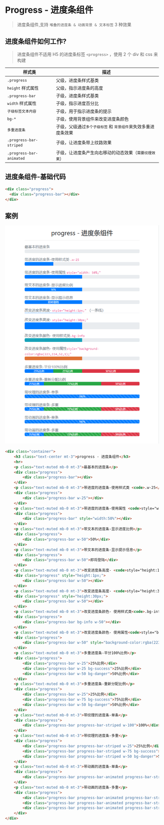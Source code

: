 # Progress - 进度条组件

> 进度条组件,支持 `堆叠的进度条 & 动画背景 & 文本标签` 3 种效果

## 进度条组件如何工作?

> 进度条组件不适用 H5 的进度条标签 `<progress>` ，使用 2 个 div 和 css 来构建

| 样式类                   | 描述                                                           |
| ------------------------ | -------------------------------------------------------------- |
| `.progress`              | 父级，进度条样式基类                                           |
| `height` 样式属性        | 父级，指示进度条的高度                                         |
| `.progress-bar`          | 子级，进度条样式基类                                           |
| `width` 样式属性         | 子级，指示进度百分比                                           |
| `子级标签文本内容`       | 子级，用于指示进度条的提示                                     |
| `bg-*`                   | 子级，使用背景组件来改变进度条颜色                             |
| `多重进度条`             | 子级，父级通过`多个子级标签` 和 `背景组件`来失效多重进度条效果 |
| `.progress-bar-striped`  | 子级，让进度条带上纹路效果                                     |
| `.progress-bar-animated` | 子级，让进度条产生向右移动的动态效果（`需要纹理效果`）         |

## 进度条组件-基础代码

```html
<div class="progress">
  <div class="progress-bar"></div>
</div>
```

## 案例

![进度条组件](./static/进度条组件.png)

```html
<div class="container">
    <h3 class="text-center mt-3">progress - 进度条组件</h3>
    <hr>
    <p class="text-muted mb-0 mt-3">最基本的进度条</p>
    <div class="progress">
        <div class="progress-bar"></div>
    </div>
    <p class="text-muted mb-0 mt-3">带进度的进度条-使用样式类 <code>.w-25</code></p>
    <div class="progress">
        <div class="progress-bar w-25"></div>
    </div>
    <p class="text-muted mb-0 mt-3">带进度的进度条-使用属性 <code>style="width: 50%;"</code></p>
    <div class="progress">
        <div class="progress-bar" style="width:50%"></div>
    </div>
    <p class="text-muted mb-0 mt-3">带文本的进度条-显示进度比例</p>
    <div class="progress">
        <div class="progress-bar w-50">50%</div>
    </div>
    <p class="text-muted mb-0 mt-3">带文本的进度条-显示提示信息</p>
    <div class="progress">
        <div class="progress-bar w-50">即将登陆</div>
    </div>
    <p class="text-muted mb-0 mt-3">改变进度条高度- <code>style="height:1px;"</code> （一条线）</p>
    <div class="progress" style="height:1px;">
        <div class="progress-bar w-50"></div>
    </div>
    <p class="text-muted mb-0 mt-3">改变进度条高度- <code>style="height:30px;"</code></p>
    <div class="progress" style="height:30px;">
        <div class="progress-bar w-50"></div>
    </div>
    <p class="text-muted mb-0 mt-3">改变进度条颜色- 使用样式类<code>.bg-info</code></p>
    <div class="progress">
        <div class="progress-bar bg-info w-50"></div>
    </div>
    <p class="text-muted mb-0 mt-3">改变进度条颜色- 使用属性<code>style="background-color:rgba(223,114,52,1);"</code></p>
    <div class="progress">
        <div class="progress-bar w-50" style="background-color:rgba(223,114,52,1);"></div>
    </div>
    <p class="text-muted mb-0 mt-3">多重进度条-平分100%比例</p>
    <div class="progress">
        <div class="progress-bar w-25">25%比例</div>
        <div class="progress-bar w-25 bg-success">25%比例</div>
        <div class="progress-bar w-50 bg-danger">50%比例</div>
    </div>
    <p class="text-muted mb-0 mt-3">多重进度条-重新分配比例</p>
    <div class="progress">
        <div class="progress-bar w-25">25%比例</div>
        <div class="progress-bar w-75 bg-success">75%比例</div>
        <div class="progress-bar w-50 bg-danger">50%比例</div>
    </div>
    <p class="text-muted mb-0 mt-3">带纹理的进度条-单条</p>
    <div class="progress">
        <div class="progress-bar progress-bar-striped w-100">100%</div>
    </div>
    <p class="text-muted mb-0 mt-3">带纹理的进度条-多重</p>
    <div class="progress">
        <div class="progress-bar progress-bar-striped w-25">25%比例</div>
        <div class="progress-bar progress-bar-striped w-75 bg-success">75%比例</div>
        <div class="progress-bar progress-bar-striped w-50 bg-danger">50%比例</div>
    </div>
    <p class="text-muted mb-0 mt-3">带动画的进度条-单条</p>
    <div class="progress">
        <div class="progress-bar progress-bar-animated progress-bar-striped w-100">100%</div>
    </div>
    <p class="text-muted mb-0 mt-3">带动画的进度条-多重</p>
    <div class="progress">
        <div class="progress-bar progress-bar-animated progress-bar-striped w-25">25%比例</div>
        <div class="progress-bar progress-bar-animated progress-bar-striped w-75 bg-success">75%比例</div>
        <div class="progress-bar progress-bar-animated progress-bar-striped w-50 bg-danger">50%比例</div>
    </div>
</div>
```
